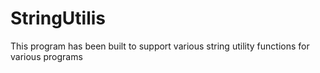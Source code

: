 # StringUtilis
This program has been built to support various string utility functions for various programs

